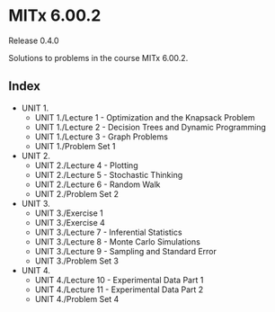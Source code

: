 # MITx 6.00.2
Release 0.4.0

Solutions to problems in the course MITx 6.00.2.

## Index
- UNIT 1.
  - UNIT 1./Lecture 1 - Optimization and the Knapsack Problem
  - UNIT 1./Lecture 2 - Decision Trees and Dynamic Programming
  - UNIT 1./Lecture 3 - Graph Problems
  - UNIT 1./Problem Set 1
- UNIT 2.
  - UNIT 2./Lecture 4 - Plotting
  - UNIT 2./Lecture 5 - Stochastic Thinking
  - UNIT 2./Lecture 6 - Random Walk
  - UNIT 2./Problem Set 2
- UNIT 3.
  - UNIT 3./Exercise 1
  - UNIT 3./Exercise 4
  - UNIT 3./Lecture 7 - Inferential Statistics
  - UNIT 3./Lecture 8 - Monte Carlo Simulations
  - UNIT 3./Lecture 9 - Sampling and Standard Error
  - UNIT 3./Problem Set 3
- UNIT 4.
  - UNIT 4./Lecture 10 - Experimental Data Part 1
  - UNIT 4./Lecture 11 - Experimental Data Part 2
  - UNIT 4./Problem Set 4
